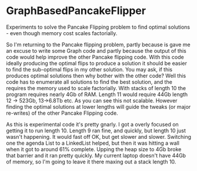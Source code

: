 # GraphBasedPancakeFlipper
Experiments to solve the Pancake Flipping problem to find optimal solutions - even though memory cost scales factorially.

So I'm returning to the Pancake flipping problem, partly because is gave me an excuse to write some Graph code and partly because the output of this code would help improve the other Pancake flipping code. With this code ideally producing the optimal flips to produce a solution it should be easier to find the sub-optimal flips in my other solution. You may ask, if this produces optimal solutions then why bother with the other code? Well this code has to enumerate all solutions to find the best solution, and the requires the memory used to scale factorially. With stacks of length 10 the program requires nearly 4Gb of RAM. Length 11 would require 44Gb length 12 -> 523Gb, 13->6.8Tb etc. As you can see this not scalable. However finding the optimal solutions at lower lengths will guide the tweaks (or major re-writes) of the other Pancake Flipping code. 

As this is experimental code it's pretty gnarly. I got a overly focused on getting it to run length 10. Length 9 ran fine, and quickly, but length 10 just wasn't happening. It would fast off OK, but get slower and slower. Switching one the agenda List to a LinkedList helped, but then it was hitting a wall when it got to around 61% complete. Upping the heap size to 4Gb broke that barrier and it ran pretty quickly. My current laptop doesn't have 44Gb of memory, so I'm going to leave it there maxing out a stack length 10.

